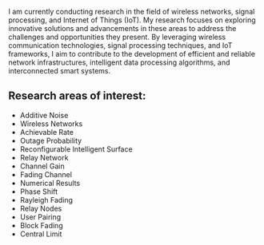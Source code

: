 I am currently conducting research in the field of wireless networks, signal processing, and Internet of Things (IoT). My research focuses on exploring innovative solutions and advancements in these areas to address the challenges and opportunities they present. By leveraging wireless communication technologies, signal processing techniques, and IoT frameworks, I aim to contribute to the development of efficient and reliable network infrastructures, intelligent data processing algorithms, and interconnected smart systems.

## Research areas of interest:

- Additive Noise
- Wireless Networks
- Achievable Rate
- Outage Probability
- Reconfigurable Intelligent Surface
- Relay Network
- Channel Gain
- Fading Channel
- Numerical Results
- Phase Shift
- Rayleigh Fading
- Relay Nodes
- User Pairing
- Block Fading
- Central Limit
